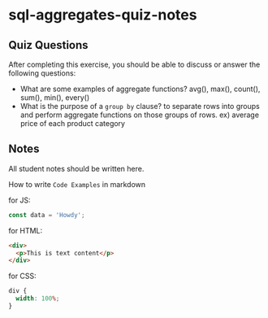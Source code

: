 # sql-aggregates-quiz-notes

## Quiz Questions

After completing this exercise, you should be able to discuss or answer the following questions:

- What are some examples of aggregate functions?
  avg(), max(), count(), sum(), min(), every()
- What is the purpose of a `group by` clause?
  to separate rows into groups and perform aggregate functions on those groups of rows.
  ex) average price of each product category

## Notes

All student notes should be written here.

How to write `Code Examples` in markdown

for JS:

```javascript
const data = 'Howdy';
```

for HTML:

```html
<div>
  <p>This is text content</p>
</div>
```

for CSS:

```css
div {
  width: 100%;
}
```
